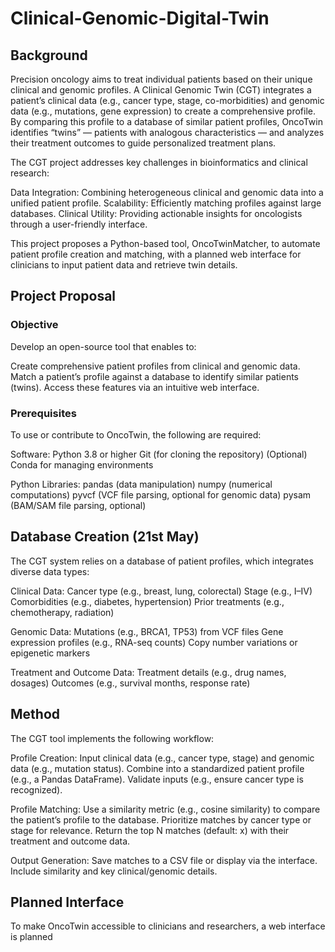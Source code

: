 # Clinical-Genomic-Digital-Twin

## Background

Precision oncology aims to treat individual patients based on their unique clinical and genomic profiles. A Clinical Genomic Twin (CGT) integrates a patient’s clinical data (e.g., cancer type, stage, co-morbidities) and genomic data (e.g., mutations, gene expression) to create a comprehensive profile. By comparing this profile to a database of similar patient profiles, OncoTwin identifies “twins” — patients with analogous characteristics — and analyzes their treatment outcomes to guide personalized treatment plans.

The CGT project addresses key challenges in bioinformatics and clinical research:

Data Integration: Combining heterogeneous clinical and genomic data into a unified patient profile.
Scalability: Efficiently matching profiles against large databases.
Clinical Utility: Providing actionable insights for oncologists through a user-friendly interface.

This project proposes a Python-based tool, OncoTwinMatcher, to automate patient profile creation and matching, with a planned web interface for clinicians to input patient data and retrieve twin details.

## Project Proposal

### Objective

Develop an open-source tool that enables to:

Create comprehensive patient profiles from clinical and genomic data.
Match a patient’s profile against a database to identify similar patients (twins).
Access these features via an intuitive web interface.

### Prerequisites

To use or contribute to OncoTwin, the following are required:

Software:
Python 3.8 or higher
Git (for cloning the repository)
(Optional) Conda for managing environments

Python Libraries:
pandas (data manipulation)
numpy (numerical computations)
pyvcf (VCF file parsing, optional for genomic data)
pysam (BAM/SAM file parsing, optional)


## Database Creation (21st May)

The CGT system relies on a database of patient profiles, which integrates diverse data types:

Clinical Data:
Cancer type (e.g., breast, lung, colorectal)
Stage (e.g., I–IV)
Comorbidities (e.g., diabetes, hypertension)
Prior treatments (e.g., chemotherapy, radiation)

Genomic Data:
Mutations (e.g., BRCA1, TP53) from VCF files
Gene expression profiles (e.g., RNA-seq counts)
Copy number variations or epigenetic markers

Treatment and Outcome Data:
Treatment details (e.g., drug names, dosages)
Outcomes (e.g., survival months, response rate)



## Method 

The CGT tool implements the following workflow:

Profile Creation:
Input clinical data (e.g., cancer type, stage) and genomic data (e.g., mutation status).
Combine into a standardized patient profile (e.g., a Pandas DataFrame).
Validate inputs (e.g., ensure cancer type is recognized).

Profile Matching:
Use a similarity metric (e.g., cosine similarity) to compare the patient’s profile to the database.
Prioritize matches by cancer type or stage for relevance.
Return the top N matches (default: x) with their treatment and outcome data.

Output Generation:
Save matches to a CSV file or display via the interface.
Include similarity and key clinical/genomic details.

## Planned Interface

To make OncoTwin accessible to clinicians and researchers, a web interface is planned
